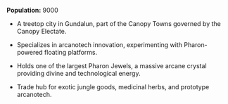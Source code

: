 **Population:** 9000

- A treetop city in Gundalun, part of the Canopy Towns governed by the Canopy Electate.

- Specializes in arcanotech innovation, experimenting with Pharon-powered floating platforms.

- Holds one of the largest Pharon Jewels, a massive arcane crystal providing divine and technological energy.

- Trade hub for exotic jungle goods, medicinal herbs, and prototype arcanotech.
